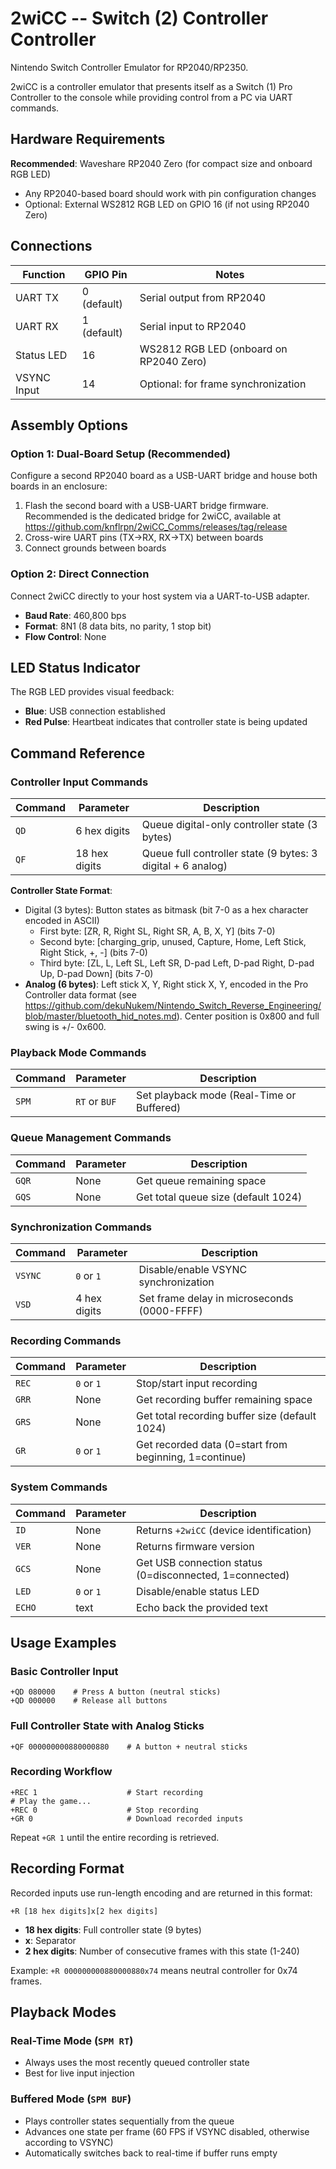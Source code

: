 # 2wiCC -- Switch (2) Controller Controller
Nintendo Switch Controller Emulator for RP2040/RP2350.

2wiCC is a controller emulator that presents itself as a Switch (1) Pro Controller to the console while providing control from a PC via UART commands.

## Hardware Requirements

**Recommended**: Waveshare RP2040 Zero (for compact size and onboard RGB LED)
- Any RP2040-based board should work with pin configuration changes
- Optional: External WS2812 RGB LED on GPIO 16 (if not using RP2040 Zero)

## Connections

| Function | GPIO Pin | Notes |
|----------|----------|-------|
| UART TX | 0 (default) | Serial output from RP2040 |
| UART RX | 1 (default) | Serial input to RP2040 |
| Status LED | 16 | WS2812 RGB LED (onboard on RP2040 Zero) |
| VSYNC Input | 14 | Optional: for frame synchronization |

## Assembly Options

### Option 1: Dual-Board Setup (Recommended)
Configure a second RP2040 board as a USB-UART bridge and house both boards in an enclosure:
1. Flash the second board with a USB-UART bridge firmware.  Recommended is the dedicated bridge for 2wiCC, available at https://github.com/knflrpn/2wiCC_Comms/releases/tag/release
2. Cross-wire UART pins (TX→RX, RX→TX) between boards
3. Connect grounds between boards

### Option 2: Direct Connection
Connect 2wiCC directly to your host system via a UART-to-USB adapter.

- **Baud Rate**: 460,800 bps
- **Format**: 8N1 (8 data bits, no parity, 1 stop bit)
- **Flow Control**: None

## LED Status Indicator

The RGB LED provides visual feedback:
- **Blue**: USB connection established
- **Red Pulse**: Heartbeat indicates that controller state is being updated

## Command Reference

### Controller Input Commands

| Command | Parameter | Description |
|---------|-----------|-------------|
| `QD` | 6 hex digits | Queue digital-only controller state (3 bytes) |
| `QF` | 18 hex digits | Queue full controller state (9 bytes: 3 digital + 6 analog) |

**Controller State Format**:
- Digital (3 bytes): Button states as bitmask (bit 7-0 as a hex character encoded in ASCII)
    - First byte: [ZR, R, Right SL, Right SR, A, B, X, Y] (bits 7-0)
    - Second byte: [charging_grip, unused, Capture, Home, Left Stick, Right Stick, +, -] (bits 7-0)
    - Third byte: [ZL, L, Left SL, Left SR, D-pad Left, D-pad Right, D-pad Up, D-pad Down] (bits 7-0)
- **Analog (6 bytes)**: Left stick X, Y, Right stick X, Y, encoded in the Pro Controller data format (see https://github.com/dekuNukem/Nintendo_Switch_Reverse_Engineering/blob/master/bluetooth_hid_notes.md).  Center position is 0x800 and full swing is +/- 0x600.

### Playback Mode Commands

| Command | Parameter | Description |
|---------|-----------|-------------|
| `SPM` | `RT` or `BUF` | Set playback mode (Real-Time or Buffered) |

### Queue Management Commands

| Command | Parameter | Description |
|---------|-----------|-------------|
| `GQR` | None | Get queue remaining space |
| `GQS` | None | Get total queue size (default 1024) |

### Synchronization Commands

| Command | Parameter | Description |
|---------|-----------|-------------|
| `VSYNC` | `0` or `1` | Disable/enable VSYNC synchronization |
| `VSD` | 4 hex digits | Set frame delay in microseconds (0000-FFFF) |

### Recording Commands

| Command | Parameter | Description |
|---------|-----------|-------------|
| `REC` | `0` or `1` | Stop/start input recording |
| `GRR` | None | Get recording buffer remaining space |
| `GRS` | None | Get total recording buffer size (default 1024) |
| `GR` | `0` or `1` | Get recorded data (0=start from beginning, 1=continue) |

### System Commands

| Command | Parameter | Description |
|---------|-----------|-------------|
| `ID` | None | Returns `+2wiCC` (device identification) |
| `VER` | None | Returns firmware version |
| `GCS` | None | Get USB connection status (0=disconnected, 1=connected) |
| `LED` | `0` or `1` | Disable/enable status LED |
| `ECHO` | text | Echo back the provided text |

## Usage Examples

### Basic Controller Input
```
+QD 080000    # Press A button (neutral sticks)
+QD 000000    # Release all buttons
```

### Full Controller State with Analog Sticks
```
+QF 000000000880000880    # A button + neutral sticks
```

### Recording Workflow
```
+REC 1                    # Start recording
# Play the game...
+REC 0                    # Stop recording
+GR 0                     # Download recorded inputs
```

Repeat `+GR 1` until the entire recording is retrieved.

## Recording Format

Recorded inputs use run-length encoding and are returned in this format:
```
+R [18 hex digits]x[2 hex digits]
```
- **18 hex digits**: Full controller state (9 bytes)
- **x**: Separator
- **2 hex digits**: Number of consecutive frames with this state (1-240)

Example: `+R 000000000880000880x74` means neutral controller for 0x74 frames.

## Playback Modes

### Real-Time Mode (`SPM RT`)
- Always uses the most recently queued controller state
- Best for live input injection

### Buffered Mode (`SPM BUF`)
- Plays controller states sequentially from the queue
- Advances one state per frame (60 FPS if VSYNC disabled, otherwise according to VSYNC)
- Automatically switches back to real-time if buffer runs empty

